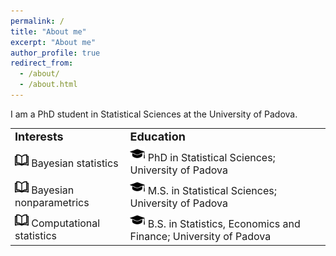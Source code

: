 ```yaml
---
permalink: /
title: "About me"
excerpt: "About me"
author_profile: true
redirect_from: 
  - /about/
  - /about.html
---
```


I am a PhD student in Statistical Sciences at the University of Padova.

<table border="0">
 <tr>
    <td><b style="font-size:18px">Interests</b></td>
    <td><b style="font-size:18px">Education</b></td>
 </tr>
   <tr>
 <td><font style="font-size:16px"><img src="../images/index.png" width="22">  Bayesian statistics </font></td>
 <td><font style="font-size:16px"> <img src="../images/49944.png" width="24">  PhD in Statistical Sciences; University of Padova </font></td>
 </tr>
 <tr>
    <td><font style="font-size:16px"><img src="../images/index.png" width="22">  Bayesian nonparametrics </font></td>
    <td><font style="font-size:16px"> <img src="../images/49944.png" width="24">  M.S. in Statistical Sciences; University of Padova </font></td>
 </tr>
 <tr>
    <td><font style="font-size:16px"><img src="../images/index.png" width="22">  Computational statistics </font></td>
    <td><font style="font-size:16px"> <img src="../images/49944.png" width="24">  B.S. in Statistics, Economics and Finance; University of Padova </font></td>
 </tr>
</table>

